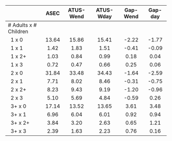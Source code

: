 
|                      |         ASEC |    ATUS-Wend |    ATUS-Wday |     Gap-Wend |      Gap-day |
| -------------------- | :----------: | :----------: | :----------: | :----------: | :----------: |
| # Adults x # Children |              |              |              |              |              |
| &nbsp;&nbsp;1 x 0    |        13.64 |        15.86 |        15.41 |        -2.22 |        -1.77 |
| &nbsp;&nbsp;1 x 1    |         1.42 |         1.83 |         1.51 |        -0.41 |        -0.09 |
| &nbsp;&nbsp;1 x 2+   |         1.03 |         0.84 |         0.99 |         0.18 |         0.04 |
| &nbsp;&nbsp;1 x 3    |         0.72 |         0.47 |         0.66 |         0.25 |         0.06 |
| &nbsp;&nbsp;2 x 0    |        31.84 |        33.48 |        34.43 |        -1.64 |        -2.59 |
| &nbsp;&nbsp;2 x 1    |         7.71 |         8.02 |         8.46 |        -0.31 |        -0.75 |
| &nbsp;&nbsp;2 x 2+   |         8.23 |         9.43 |         9.19 |        -1.20 |        -0.96 |
| &nbsp;&nbsp;2 x 3    |         5.10 |         5.69 |         4.84 |        -0.59 |         0.26 |
| &nbsp;&nbsp;3+ x 0   |        17.14 |        13.52 |        13.65 |         3.61 |         3.48 |
| &nbsp;&nbsp;3+ x 1   |         6.96 |         6.04 |         6.01 |         0.92 |         0.94 |
| &nbsp;&nbsp;3+ x 2+  |         3.84 |         3.20 |         2.63 |         0.65 |         1.21 |
| &nbsp;&nbsp;3+ x 3   |         2.39 |         1.63 |         2.23 |         0.76 |         0.16 |

